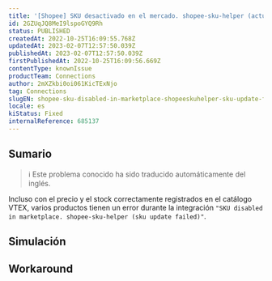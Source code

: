 ```yaml
---
title: '[Shopee] SKU desactivado en el mercado. shopee-sku-helper (actualización de sku fallida)'
id: 2GZUqJQ8MeI9lspoGYQ9Rh
status: PUBLISHED
createdAt: 2022-10-25T16:09:55.768Z
updatedAt: 2023-02-07T12:57:50.039Z
publishedAt: 2023-02-07T12:57:50.039Z
firstPublishedAt: 2022-10-25T16:09:56.669Z
contentType: knownIssue
productTeam: Connections
author: 2mXZkbi0oi061KicTExNjo
tag: Connections
slugEN: shopee-sku-disabled-in-marketplace-shopeeskuhelper-sku-update-failed
locale: es
kiStatus: Fixed
internalReference: 685137
---
```


## Sumario

>ℹ️ Este problema conocido ha sido traducido automáticamente del inglés.



Incluso con el precio y el stock correctamente registrados en el catálogo VTEX, varios productos tienen un error durante la integración `"SKU disabled in marketplace. shopee-sku-helper (sku update failed)"`.


##

## Simulación



## Workaround



